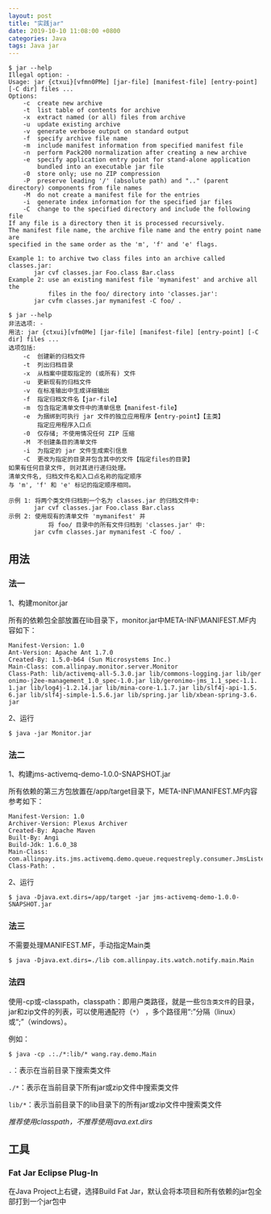 ```yaml
---
layout: post
title: "实践jar"
date: 2019-10-10 11:08:00 +0800
categories: Java
tags: Java jar
---
```




```shell
$ jar --help
Illegal option: -
Usage: jar {ctxui}[vfmn0PMe] [jar-file] [manifest-file] [entry-point] [-C dir] files ...
Options:
    -c  create new archive
    -t  list table of contents for archive
    -x  extract named (or all) files from archive
    -u  update existing archive
    -v  generate verbose output on standard output
    -f  specify archive file name
    -m  include manifest information from specified manifest file
    -n  perform Pack200 normalization after creating a new archive
    -e  specify application entry point for stand-alone application 
        bundled into an executable jar file
    -0  store only; use no ZIP compression
    -P  preserve leading '/' (absolute path) and ".." (parent directory) components from file names
    -M  do not create a manifest file for the entries
    -i  generate index information for the specified jar files
    -C  change to the specified directory and include the following file
If any file is a directory then it is processed recursively.
The manifest file name, the archive file name and the entry point name are
specified in the same order as the 'm', 'f' and 'e' flags.

Example 1: to archive two class files into an archive called classes.jar: 
       jar cvf classes.jar Foo.class Bar.class 
Example 2: use an existing manifest file 'mymanifest' and archive all the
           files in the foo/ directory into 'classes.jar': 
       jar cvfm classes.jar mymanifest -C foo/ .

```



```shell
$ jar --help
非法选项: -
用法: jar {ctxui}[vfm0Me] [jar-file] [manifest-file] [entry-point] [-C dir] files ...
选项包括: 
    -c  创建新的归档文件
    -t  列出归档目录
    -x  从档案中提取指定的 (或所有) 文件
    -u  更新现有的归档文件
    -v  在标准输出中生成详细输出
    -f  指定归档文件名【jar-file】
    -m  包含指定清单文件中的清单信息【manifest-file】
    -e  为捆绑到可执行 jar 文件的独立应用程序【entry-point】【主类】
        指定应用程序入口点
    -0  仅存储; 不使用情况任何 ZIP 压缩
    -M  不创建条目的清单文件
    -i  为指定的 jar 文件生成索引信息
    -C  更改为指定的目录并包含其中的文件【指定files的目录】
如果有任何目录文件, 则对其进行递归处理。
清单文件名, 归档文件名和入口点名称的指定顺序
与 'm', 'f' 和 'e' 标记的指定顺序相同。

示例 1: 将两个类文件归档到一个名为 classes.jar 的归档文件中: 
       jar cvf classes.jar Foo.class Bar.class 
示例 2: 使用现有的清单文件 'mymanifest' 并
           将 foo/ 目录中的所有文件归档到 'classes.jar' 中: 
       jar cvfm classes.jar mymanifest -C foo/ .
```

## 用法

### 法一

1、构建monitor.jar

所有的依赖包全部放置在lib目录下，monitor.jar中META-INF\MANIFEST.MF内容如下：

```
Manifest-Version: 1.0
Ant-Version: Apache Ant 1.7.0
Created-By: 1.5.0-b64 (Sun Microsystems Inc.)
Main-Class: com.allinpay.monitor.server.Monitor
Class-Path: lib/activemq-all-5.3.0.jar lib/commons-logging.jar lib/ger
onimo-j2ee-management_1.0_spec-1.0.jar lib/geronimo-jms_1.1_spec-1.1.
1.jar lib/log4j-1.2.14.jar lib/mina-core-1.1.7.jar lib/slf4j-api-1.5.
6.jar lib/slf4j-simple-1.5.6.jar lib/spring.jar lib/xbean-spring-3.6.
jar
```

2、运行

```
$ java -jar Monitor.jar
```

### 法二

1、构建jms-activemq-demo-1.0.0-SNAPSHOT.jar

所有依赖的第三方包放置在/app/target目录下，META-INF\MANIFEST.MF内容参考如下：

```
Manifest-Version: 1.0
Archiver-Version: Plexus Archiver
Created-By: Apache Maven
Built-By: Angi
Build-Jdk: 1.6.0_38
Main-Class: com.allinpay.its.jms.activemq.demo.queue.requestreply.consumer.JmsListenerSample
Class-Path: .
```

2、运行

```shell
$ java -Djava.ext.dirs=/app/target -jar jms-activemq-demo-1.0.0-SNAPSHOT.jar
```


### 法三

不需要处理MANIFEST.MF，手动指定Main类

```shell
$ java -Djava.ext.dirs=./lib com.allinpay.its.watch.notify.main.Main
```
### 法四

使用-cp或-classpath，classpath：即用户类路径，就是一些`包含类文件`的目录， jar和zip文件的列表，可以使用通配符（`*`） ，多个路径用“:”分隔（linux）或“;”（windows）。

例如：

```shell
$ java -cp .:./*:lib/* wang.ray.demo.Main
```

`.`：表示在当前目录下搜索类文件

`./*`：表示在当前目录下所有jar或zip文件中搜索类文件

`lib/*`：表示当前目录下的lib目录下的所有jar或zip文件中搜索类文件

*推荐使用classpath，不推荐使用java.ext.dirs*

## 工具

### Fat Jar Eclipse Plug-In

在Java Project上右键，选择Build Fat Jar，默认会将本项目和所有依赖的jar包全部打到一个jar包中